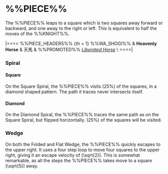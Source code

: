 # %%PIECE%%

The %%PIECE%% leaps to a square which is two squares away forward or
backward, and one away to the right or left. This is equivalent to
half the moves of the %%KNIGHT%%.

|====
%%PIECE_HEADERS%%
  {th = 1}  %%WA_SHOGI%%
&           **Heavenly Horse** & &#x5929;&#x99AC;
&           %%PROMOTED%% [*Liberated Horse*](liberated_horse.html) \\
====|

### Spiral

#### Square

On the Square Spiral, the %%PIECE%% visits \(25\%\) of the squares, in a 
diamond shaped pattern. The path it traces never intersects itself.

#### Diamond

On the Diamond Spiral, the %%PIECE%% traces the same path as on the
Square Spiral, but flipped horizontally. \(25\%\) of the squares
will be visited.

### Wedge

On both the Folded and Flat Wedge, the %%PIECE%% quickly escapes
to the upper right. It uses a four step loop to move four squares
to the upper right, giving it an escape velocity of 
\(\sqrt{2}\). This is somewhat remarkable, as all the steps the
%%PIECE%% takes move to a square \(\sqrt{5}\) away.
